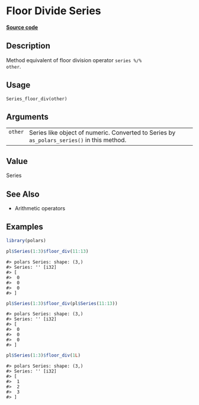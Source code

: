 

# Floor Divide Series

[**Source code**](https://github.com/pola-rs/r-polars/tree/97c09bc0a6fc3d166744dbddd037b49e8d8fc6c2/R/series__series.R#L329)

## Description

Method equivalent of floor division operator <code>series %/%
other</code>.

## Usage

<pre><code class='language-R'>Series_floor_div(other)
</code></pre>

## Arguments

<table>
<tr>
<td style="white-space: nowrap; font-family: monospace; vertical-align: top">
<code id="Series_floor_div_:_other">other</code>
</td>
<td>
Series like object of numeric. Converted to Series by
<code>as_polars_series()</code> in this method.
</td>
</tr>
</table>

## Value

Series

## See Also

<ul>
<li>

Arithmetic operators

</li>
</ul>

## Examples

``` r
library(polars)

pl$Series(1:3)$floor_div(11:13)
```

    #> polars Series: shape: (3,)
    #> Series: '' [i32]
    #> [
    #>  0
    #>  0
    #>  0
    #> ]

``` r
pl$Series(1:3)$floor_div(pl$Series(11:13))
```

    #> polars Series: shape: (3,)
    #> Series: '' [i32]
    #> [
    #>  0
    #>  0
    #>  0
    #> ]

``` r
pl$Series(1:3)$floor_div(1L)
```

    #> polars Series: shape: (3,)
    #> Series: '' [i32]
    #> [
    #>  1
    #>  2
    #>  3
    #> ]
